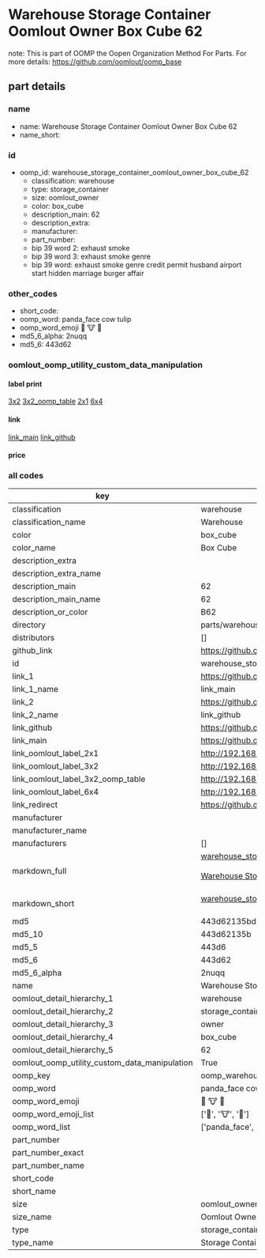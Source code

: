 # Warehouse Storage Container Oomlout Owner Box Cube 62  

note: This is part of OOMP the Oopen Organization Method For Parts. For more details: https://github.com/oomlout/oomp_base

##  part details
  







### name
* name: Warehouse Storage Container Oomlout Owner Box Cube 62
* name_short: 
### id
* oomp_id: warehouse_storage_container_oomlout_owner_box_cube_62
  * classification: warehouse
  * type: storage_container
  * size: oomlout_owner
  * color: box_cube
  * description_main: 62
  * description_extra: 
  * manufacturer: 
  * part_number: 
  * bip 39 word 2: exhaust smoke
  * bip 39 word 3: exhaust smoke genre
  * bip 39 word: exhaust smoke genre credit permit husband airport start hidden marriage burger affair

### other_codes
* short_code: 
* oomp_word: panda_face cow tulip
* oomp_word_emoji :panda_face: :cow: :tulip:
* md5_6_alpha: 2nuqq
* md5_6: 443d62






### oomlout_oomp_utility_custom_data_manipulation
#### label print
[3x2](http://192.168.1.245:1112/?label=oomp%202nuqq)
[3x2_oomp_table](http://192.168.1.108:1112/?label=oomp%202nuqq)
[2x1](http://192.168.1.242:1112/?label=oomp%202nuqq)
[6x4](http://192.168.1.55:1112/?label=oomp%202nuqq)    

#### link

[link_main](https://github.com/oomlout/oomlout_oomp_version_1_messy/tree/main/parts/warehouse_storage_container_oomlout_owner_box_cube_62) [link_github](https://github.com/oomlout/oomlout_oomp_version_1_messy/tree/main/parts/warehouse_storage_container_oomlout_owner_box_cube_62)                             

#### price







### all codes 
| key | value |  
| --- | --- |  
| classification | warehouse |  
| classification_name | Warehouse |  
| color | box_cube |  
| color_name | Box Cube |  
| description_extra |  |  
| description_extra_name |  |  
| description_main | 62 |  
| description_main_name | 62 |  
| description_or_color | B62 |  
| directory | parts/warehouse_storage_container_oomlout_owner_box_cube_62 |  
| distributors | [] |  
| github_link | https://github.com/oomlout/oomlout_oomp_part_src/tree/main/parts/warehouse_storage_container_oomlout_owner_box_cube_62 |  
| id | warehouse_storage_container_oomlout_owner_box_cube_62 |  
| link_1 | https://github.com/oomlout/oomlout_oomp_version_1_messy/tree/main/parts/warehouse_storage_container_oomlout_owner_box_cube_62 |  
| link_1_name | link_main |  
| link_2 | https://github.com/oomlout/oomlout_oomp_version_1_messy/tree/main/parts/warehouse_storage_container_oomlout_owner_box_cube_62 |  
| link_2_name | link_github |  
| link_github | https://github.com/oomlout/oomlout_oomp_version_1_messy/tree/main/parts/warehouse_storage_container_oomlout_owner_box_cube_62 |  
| link_main | https://github.com/oomlout/oomlout_oomp_version_1_messy/tree/main/parts/warehouse_storage_container_oomlout_owner_box_cube_62 |  
| link_oomlout_label_2x1 | http://192.168.1.242:1112/?label=oomp%202nuqq |  
| link_oomlout_label_3x2 | http://192.168.1.245:1112/?label=oomp%202nuqq |  
| link_oomlout_label_3x2_oomp_table | http://192.168.1.108:1112/?label=oomp%202nuqq |  
| link_oomlout_label_6x4 | http://192.168.1.55:1112/?label=oomp%202nuqq |  
| link_redirect | https://github.com/oomlout/oomlout_oomp_version_1_messy/tree/main/parts/warehouse_storage_container_oomlout_owner_box_cube_62 |  
| manufacturer |  |  
| manufacturer_name |  |  
| manufacturers | [] |  
| markdown_full | [warehouse_storage_container_oomlout_owner_box_cube_62](none)<br>[](none)<br>[Warehouse Storage Container Oomlout Owner Box Cube 62](none)<br><br> |  
| markdown_short | [warehouse_storage_container_oomlout_owner_box_cube_62](none)<br><br> |  
| md5 | 443d62135bd4a0b1bfd19330c233327b |  
| md5_10 | 443d62135b |  
| md5_5 | 443d6 |  
| md5_6 | 443d62 |  
| md5_6_alpha | 2nuqq |  
| name | Warehouse Storage Container Oomlout Owner Box Cube 62 |  
| oomlout_detail_hierarchy_1 | warehouse |  
| oomlout_detail_hierarchy_2 | storage_container |  
| oomlout_detail_hierarchy_3 | owner |  
| oomlout_detail_hierarchy_4 | box_cube |  
| oomlout_detail_hierarchy_5 | 62 |  
| oomlout_oomp_utility_custom_data_manipulation | True |  
| oomp_key | oomp_warehouse_storage_container_oomlout_owner_box_cube_62 |  
| oomp_word | panda_face cow tulip |  
| oomp_word_emoji | :panda_face: :cow: :tulip: |  
| oomp_word_emoji_list | [':panda_face:', ':cow:', ':tulip:'] |  
| oomp_word_list | ['panda_face', 'cow', 'tulip'] |  
| part_number |  |  
| part_number_exact |  |  
| part_number_name |  |  
| short_code |  |  
| short_name |  |  
| size | oomlout_owner |  
| size_name | Oomlout Owner |  
| type | storage_container |  
| type_name | Storage Container |  
